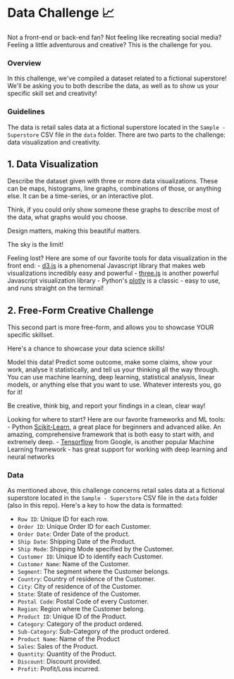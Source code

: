 # Data Challenge 📈

Not a front-end or back-end fan? Not feeling like recreating social media? Feeling a little adventurous and creative? This is the challenge for you.

### Overview

In this challenge, we've compiled a dataset related to a fictional superstore! We'll be asking you to both describe the data, as well as to show us your specific skill set and creativity! 


### Guidelines

The data is retail sales data at a fictional superstore located in the `Sample - Superstore` CSV file in the `data` folder. There are two parts to the challenge: data visualization and creativity.

## 1. Data Visualization
Describe the dataset given with three or more data visualizations. These can be maps, histograms, line graphs, 
combinations of those, or anything else. It can be a time-series, or an interactive plot.

Think, if you could only show someone these graphs to describe most of the data, what graphs would you choose.

Design matters, making this beautiful matters.

The sky is the limit!

Feeling lost? Here are some of our favorite tools for data visualization in the front end:
    - [d3.js](https://d3js.org/) is a phenomenal Javascript library that makes web visualizations incredibly easy and powerful
    - [three.js](https://threejs.org/) is another powerful Javascript visualization library
    - Python's [plotly](https://plot.ly/python/) is a classic - easy to use, and runs straight on the terminal!

## 2. Free-Form Creative Challenge
This second part is more free-form, and allows you to showcase YOUR specific skillset.

Here's a chance to showcase your data science skills!

Model this data! Predict some outcome, make some claims, show your work, analyse it statistically, and tell us your thinking all the way through. You can use machine learning, deep learning, statistical analysis, linear models, or anything else that you want to use. Whatever interests you, go for it!

Be creative, think big, and report your findings in a clean, clear way!

Looking for where to start? Here are our favorite frameworks and ML tools:
    - Python [Scikit-Learn](https://scikit-learn.org/stable/), a great place for beginners and advanced alike. An amazing, comprehensive framework that is both easy to start with, and extremely deep.
    - [Tensorflow](https://www.tensorflow.org/) from Google, is another popular Machine Learning framework - has great support for working with deep learning and neural networks

### Data
As mentioned above, this challenge concerns retail sales data at a fictional superstore located in the `Sample - Superstore` CSV file in the `data` folder (also in this repo). Here's a key to how the data is formatted:
*   `Row ID`: Unique ID for each row.
*   `Order ID`: Unique Order ID for each Customer.
*   `Order Date`: Order Date of the product.
*   `Ship Date`: Shipping Date of the Product.
*   `Ship Mode`: Shipping Mode specified by the Customer.
*   `Customer ID`: Unique ID to identify each Customer.
*   `Customer Name`: Name of the Customer.
*   `Segment`: The segment where the Customer belongs.
*   `Country`: Country of residence of the Customer.
*   `City`: City of residence of of the Customer.
*   `State`: State of residence of the Customer.
*   `Postal Code`: Postal Code of every Customer.
*   `Region`: Region where the Customer belong.
*   `Product ID`: Unique ID of the Product.
*   `Category`: Category of the product ordered.
*   `Sub-Category`: Sub-Category of the product ordered.
*   `Product Name`: Name of the Product
*   `Sales`: Sales of the Product.
*   `Quantity`: Quantity of the Product.
*   `Discount`: Discount provided.
*   `Profit`: Profit/Loss incurred.
